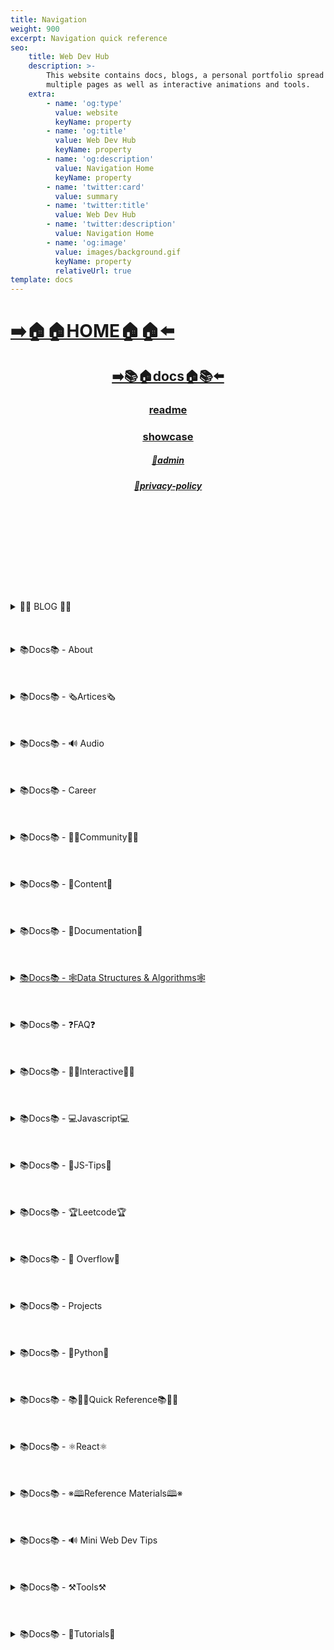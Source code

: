 ```yaml
---
title: Navigation
weight: 900
excerpt: Navigation quick reference
seo:
    title: Web Dev Hub
    description: >-
        This website contains docs, blogs, a personal portfolio spread out across
        multiple pages as well as interactive animations and tools.
    extra:
        - name: 'og:type'
          value: website
          keyName: property
        - name: 'og:title'
          value: Web Dev Hub
          keyName: property
        - name: 'og:description'
          value: Navigation Home
          keyName: property
        - name: 'twitter:card'
          value: summary
        - name: 'twitter:title'
          value: Web Dev Hub
        - name: 'twitter:description'
          value: Navigation Home
        - name: 'og:image'
          value: images/background.gif
          keyName: property
          relativeUrl: true
template: docs
---
```


# [**➡️🏠🏠HOME🏠🏠⬅️**](https://enthusiastic-spinach-93724.stackbit.app/)

<center>

## [**<ins>➡️📚🏠docs🏠📚⬅️</ins>**](https://enthusiastic-spinach-93724.stackbit.app/docs)

### [**readme</ins>**](https://enthusiastic-spinach-93724.stackbit.app/readme)

### [**<ins>showcase</ins>**](https://enthusiastic-spinach-93724.stackbit.app/showcase)

##### [**<ins>🔏admin</ins>**](https://enthusiastic-spinach-93724.stackbit.app/admin)

##### [**<ins>🔏privacy-policy</ins>**](https://enthusiastic-spinach-93724.stackbit.app/privacy-policy)

</center>

<br>
<br>
<br><br>
<br>
<br><br>
<br>
<br>

<details>

<summary> 📰📰 BLOG 📰📰 </h6></summary>

##### [**<ins>Blog Article List</ins>**](https://enthusiastic-spinach-93724.stackbit.app/blog)

-   [📰blog📰](https://enthusiastic-spinach-93724.stackbit.app/blog/web-scraping)
    -   [📰300-react-questions](https://enthusiastic-spinach-93724.stackbit.app/blog/300-react-questions)
-   [📰adding-css-to-your-html](https://enthusiastic-spinach-93724.stackbit.app/blog/adding-css-to-your-html)
-   [📰awesome-graphql](https://enthusiastic-spinach-93724.stackbit.app/blog/awesome-graphql)
-   [📰big-o-complexity](https://enthusiastic-spinach-93724.stackbit.app/blog/big-o-complexity)
-   [📰blog-archive](https://enthusiastic-spinach-93724.stackbit.app/blog/blog-archive)
-   [📰data-structures](https://enthusiastic-spinach-93724.stackbit.app/blog/data-structures)
-   [📰data-structures-algorithms-resources](https://enthusiastic-spinach-93724.stackbit.app/blog/data-structures-algorithms-resources)
-   [📰expressjs-apis](https://enthusiastic-spinach-93724.stackbit.app/blog/expressjs-apis)
-   [📰flow-control-in-python](https://enthusiastic-spinach-93724.stackbit.app/blog/flow-control-in-python)
-   [📰functions-in-python](https://enthusiastic-spinach-93724.stackbit.app/blog/functions-in-python)
-   [📰git-gateway](https://enthusiastic-spinach-93724.stackbit.app/blog/git-gateway)
-   [📰hoisting](https://enthusiastic-spinach-93724.stackbit.app/blog/hoisting)
-   [📰interview-questions-js](https://enthusiastic-spinach-93724.stackbit.app/blog/interview-questions-js)
-   [📰interview-questions-js-p2](https://enthusiastic-spinach-93724.stackbit.app/blog/interview-questions-js-p2)
-   [📰interview-questions-js-p3](https://enthusiastic-spinach-93724.stackbit.app/blog/interview-questions-js-p3)
-   [📰netlify-cms](https://enthusiastic-spinach-93724.stackbit.app/blog/netlify-cms)
-   [📰platform-docs](https://enthusiastic-spinach-93724.stackbit.app/blog/platform-docs)
-   [📰psql-cheat-sheet](https://enthusiastic-spinach-93724.stackbit.app/blog/psql-cheat-sheet)
-   [📰python-for-js-dev](https://enthusiastic-spinach-93724.stackbit.app/blog/python-for-js-dev)
-   [📰python-resources](https://enthusiastic-spinach-93724.stackbit.app/blog/python-resources)
-   [📰vs-code-extensions](https://enthusiastic-spinach-93724.stackbit.app/blog/vs-code-extensions)
-   [📰web-dev-trends](https://enthusiastic-spinach-93724.stackbit.app/blog/web-dev-trends)
-   [📰web-scraping](https://enthusiastic-spinach-93724.stackbit.app/blog/web-scraping)

</details>

<br>
<br>
<br>

<details>

<summary>📚Docs📚 - About</summary>

-   [📚docs📚/about](https://enthusiastic-spinach-93724.stackbit.app/docs/about)
    -   [📚docs📚/about/README](https://enthusiastic-spinach-93724.stackbit.app/docs/about/README)
    -   [📚docs📚/about/eng-portfolio](https://enthusiastic-spinach-93724.stackbit.app/docs/about/eng-portfolio)
    -   [📚docs📚/about/intrests](https://enthusiastic-spinach-93724.stackbit.app/docs/about/intrests)
    -   [📚docs📚/about/job-search](https://enthusiastic-spinach-93724.stackbit.app/docs/about/job-search)
    -   [📚docs📚/about/resume](https://enthusiastic-spinach-93724.stackbit.app/docs/about/resume)

</details>

<br>
<br>
<br>

<details>

<summary>📚Docs📚 - 🗞️Artices🗞️</summary>

-   [📚docs📚/🗞️articles🗞️](https://enthusiastic-spinach-93724.stackbit.app/docs/articles)
    -   [📚docs📚/🗞️articles🗞️basic-web-dev](https://enthusiastic-spinach-93724.stackbit.app/docs/articles/basic-web-dev)
    -   [📚docs📚/🗞️articles🗞️buffers](https://enthusiastic-spinach-93724.stackbit.app/docs/articles/buffers)
    -   [📚docs📚/🗞️articles🗞️common-modules](https://enthusiastic-spinach-93724.stackbit.app/docs/articles/common-modules)
    -   [📚docs📚/🗞️articles🗞️dev-dep](https://enthusiastic-spinach-93724.stackbit.app/docs/articles/dev-dep)
    -   [📚docs📚/🗞️articles🗞️event-loop](https://enthusiastic-spinach-93724.stackbit.app/docs/articles/event-loop)
    -   [📚docs📚/🗞️articles🗞️fs-module](https://enthusiastic-spinach-93724.stackbit.app/docs/articles/fs-module)
    -   [📚docs📚/🗞️articles🗞️how-search-engines-work](https://enthusiastic-spinach-93724.stackbit.app/docs/articles/how-search-engines-work)
    -   [📚docs📚/🗞️articles🗞️how-the-web-works](https://enthusiastic-spinach-93724.stackbit.app/docs/articles/how-the-web-works)
    -   [📚docs📚/🗞️articles🗞️intro](https://enthusiastic-spinach-93724.stackbit.app/docs/articles/intro)
    -   [📚docs📚/🗞️articles🗞️jamstack](https://enthusiastic-spinach-93724.stackbit.app/docs/articles/jamstack)
    -   [📚docs📚/🗞️articles🗞️nextjs](https://enthusiastic-spinach-93724.stackbit.app/docs/articles/nextjs)
    -   [📚docs📚/🗞️articles🗞️node-api-express](https://enthusiastic-spinach-93724.stackbit.app/docs/articles/node-api-express)
    -   [📚docs📚/🗞️articles🗞️nodejs](https://enthusiastic-spinach-93724.stackbit.app/docs/articles/nodejs)
    -   [📚docs📚/🗞️articles🗞️npm](https://enthusiastic-spinach-93724.stackbit.app/docs/articles/npm)
    -   [📚docs📚/🗞️articles🗞️os-module](https://enthusiastic-spinach-93724.stackbit.app/docs/articles/os-module)
    -   [📚docs📚/🗞️articles🗞️reading-files](https://enthusiastic-spinach-93724.stackbit.app/docs/articles/reading-files)
    -   [📚docs📚/🗞️articles🗞️semantic](https://enthusiastic-spinach-93724.stackbit.app/docs/articles/semantic)
    -   [📚docs📚/🗞️articles🗞️semantic-html](https://enthusiastic-spinach-93724.stackbit.app/docs/articles/semantic-html)
    -   [📚docs📚/🗞️articles🗞️url](https://enthusiastic-spinach-93724.stackbit.app/docs/articles/url)
    -   [📚docs📚/🗞️articles🗞️web-standards-checklist](https://enthusiastic-spinach-93724.stackbit.app/docs/articles/web-standards-checklist)
    -   [📚docs📚/🗞️articles🗞️webdev-tools](https://enthusiastic-spinach-93724.stackbit.app/docs/articles/webdev-tools)
    -   [📚docs📚/🗞️articles🗞️writing-files](https://enthusiastic-spinach-93724.stackbit.app/docs/articles/writing-files)

</details>

<br>
<br>
<br>

<details>

<summary>📚Docs📚 - 🔊 Audio</summary>

-   [📚Docs - Audio🔊](https://enthusiastic-spinach-93724.stackbit.app/docs/audio)
    -   [📚docs📚/audio/dfft](https://enthusiastic-spinach-93724.stackbit.app/docs/audio/dfft)
    -   [📚docs📚/audio/discrete-fft](https://enthusiastic-spinach-93724.stackbit.app/docs/audio/discrete-fft)
    -   [📚docs📚/audio/dtw-python-explained](https://enthusiastic-spinach-93724.stackbit.app/docs/audio/dtw-python-explained)
    -   [📚docs📚/audio/dynamic-time-warping](https://enthusiastic-spinach-93724.stackbit.app/docs/audio/dynamic-time-warping)
    -   [📚docs📚/audio/web-audio-api](https://enthusiastic-spinach-93724.stackbit.app/docs/audio/web-audio-api)

</details>

<br>
<br>
<br>

<details>

<summary>📚Docs📚 -  Career </summary>

-   [📚docs📚/career](https://enthusiastic-spinach-93724.stackbit.app/docs/career)
    -   [📚docs📚/career/dev-interview](https://enthusiastic-spinach-93724.stackbit.app/docs/career/dev-interview)
    -   [📚docs📚/career/dos-and-donts](https://enthusiastic-spinach-93724.stackbit.app/docs/career/dos-and-donts)
    -   [📚docs📚/career/job-boards](https://enthusiastic-spinach-93724.stackbit.app/docs/career/job-boards)
    -   [📚docs📚/career/web-interview](https://enthusiastic-spinach-93724.stackbit.app/docs/career/web-interview)
    -   [📚docs📚/career/web-interview2](https://enthusiastic-spinach-93724.stackbit.app/docs/career/web-interview2)
    -   [📚docs📚/career/web-interview3](https://enthusiastic-spinach-93724.stackbit.app/docs/career/web-interview3)
    -   [📚docs📚/career/web-interview4](https://enthusiastic-spinach-93724.stackbit.app/docs/career/web-interview4)
    -   [📚docs📚/interview/job-search-nav](https://enthusiastic-spinach-93724.stackbit.app/docs/interview/job-search-nav)
    -   [📚docs📚/interview/previous-concepts](https://enthusiastic-spinach-93724.stackbit.app/docs/interview/previous-concepts)
    -   [📚docs📚/interview/review-concepts](https://enthusiastic-spinach-93724.stackbit.app/docs/interview/review-concepts)

</details>

<br>
<br>
<br>

<details>

<summary>📚Docs📚 -  👫👫Community👫👫 </summary>

-   [📚docs📚/👫👫community👫👫](https://enthusiastic-spinach-93724.stackbit.app/docs/community)
    -   [📚docs📚/community/an-open-letter-2-future-developers](https://enthusiastic-spinach-93724.stackbit.app/docs/community/an-open-letter-2-future-developers)
    -   [📚docs📚/community/bookmarks](https://enthusiastic-spinach-93724.stackbit.app/docs/community/bookmarks)
    -   [📚docs📚/community/video-chat](https://enthusiastic-spinach-93724.stackbit.app/docs/community/video-chat)

</details>

<br>
<br>
<br>

<details>

<summary>📚Docs📚 - 💼Content💼</summary>

-   [📚docs📚/💼content💼](https://enthusiastic-spinach-93724.stackbit.app/docs/content/)
    -   [📚docs📚/💼content💼/archive](https://enthusiastic-spinach-93724.stackbit.app/docs/content/archive)
    -   [📚docs📚/💼content💼/gatsby-Queries-Mutations](https://enthusiastic-spinach-93724.stackbit.app/docs/content/gatsby-Queries-Mutations)
    -   [📚docs📚/💼content💼/gists](https://enthusiastic-spinach-93724.stackbit.app/docs/content/gists)
    -   [📚docs📚/💼content💼/history-api](https://enthusiastic-spinach-93724.stackbit.app/docs/content/history-api)
    -   [📚docs📚/💼content💼/main-projects](https://enthusiastic-spinach-93724.stackbit.app/docs/content/main-projects)
    -   [📚docs📚/💼content💼/trouble-shooting](https://enthusiastic-spinach-93724.stackbit.app/docs/content/trouble-shooting)

</details>

<br>
<br>
<br>

<details>

<summary>📚Docs📚 - 📓Documentation📓</summary>

-   [📚docs📚/docs](https://enthusiastic-spinach-93724.stackbit.app/docs/docs)
    -   [📚docs📚/docs/appendix](https://enthusiastic-spinach-93724.stackbit.app/docs/docs/appendix)
    -   [📚docs📚/docs/art-of-command-line](https://enthusiastic-spinach-93724.stackbit.app/docs/docs/art-of-command-line)
    -   [📚docs📚/docs/bash](https://enthusiastic-spinach-93724.stackbit.app/docs/docs/bash)
    -   [📚docs📚/docs/css](https://enthusiastic-spinach-93724.stackbit.app/docs/docs/css)
    -   [📚docs📚/docs/data-structures-docs](https://enthusiastic-spinach-93724.stackbit.app/docs/docs/data-structures-docs)
    -   [📚docs📚/docs/es-6-features](https://enthusiastic-spinach-93724.stackbit.app/docs/docs/es-6-features)
    -   [📚docs📚/docs/git-reference](https://enthusiastic-spinach-93724.stackbit.app/docs/docs/git-reference)
    -   [📚docs📚/docs/git-repos](https://enthusiastic-spinach-93724.stackbit.app/docs/docs/git-repos)
    -   [📚docs📚/docs/glossary](https://enthusiastic-spinach-93724.stackbit.app/docs/docs/glossary)
    -   [📚docs📚/docs/html-tags](https://enthusiastic-spinach-93724.stackbit.app/docs/docs/html-tags)
    -   [📚docs📚/docs/markdown](https://enthusiastic-spinach-93724.stackbit.app/docs/docs/markdown)
    -   [📚docs📚/docs/no-whiteboarding](https://enthusiastic-spinach-93724.stackbit.app/docs/docs/no-whiteboarding)
    -   [📚docs📚/docs/node-docs-complete](https://enthusiastic-spinach-93724.stackbit.app/docs/docs/node-docs-complete)
    -   [📚docs📚/docs/regex-in-js](https://enthusiastic-spinach-93724.stackbit.app/docs/docs/regex-in-js)
    -   [📚docs📚/docs/sitemap](https://enthusiastic-spinach-93724.stackbit.app/docs/docs/sitemap)
    -   [📚docs📚/docs/snippets](https://enthusiastic-spinach-93724.stackbit.app/docs/docs/snippets)

</details>

<br>
<br>
<br>

<details>

<summary>
 <ins>📚Docs📚 - 🕸Data Structures & Algorithms🕸</summary>

-   [📚docs📚/🕸ds-algo🕸](https://enthusiastic-spinach-93724.stackbit.app/docs/ds-algo)
    -   [📚docs📚/🕸ds-algo🕸/big-o](https://enthusiastic-spinach-93724.stackbit.app/docs/ds-algo/big-o)
    -   [📚docs📚/🕸ds-algo🕸/ds-algo-interview](https://enthusiastic-spinach-93724.stackbit.app/docs/ds-algo/ds-algo-interview)
    -   [📚docs📚/🕸ds-algo🕸/ds-overview](https://enthusiastic-spinach-93724.stackbit.app/docs/ds-algo/ds-overview)

</details>

<br>
<br>
<br>

<details>

<summary>📚Docs📚 - ❓FAQ❓</summary>

-   [📚docs📚/faq](https://enthusiastic-spinach-93724.stackbit.app/docs/faq)
    -   [📚docs📚/❓faq❓/contact](https://enthusiastic-spinach-93724.stackbit.app/docs/faq/contact)
    -   [📚docs📚/❓faq❓/plug-ins](https://enthusiastic-spinach-93724.stackbit.app/docs/faq/plug-ins)

</details>

<br>
<br>
<br>

<details>

<summary>📚Docs📚 - 🧑‍🔬Interactive🧑‍🔬 </summary>

-   [📚docs📚/interact](https://enthusiastic-spinach-93724.stackbit.app/docs/interact)
    -   [📚docs📚/🧑‍🔬interact🧑‍🔬/callstack-visual](https://enthusiastic-spinach-93724.stackbit.app/docs/interact/callstack-visual)
    -   [📚docs📚/🧑‍🔬interact🧑‍🔬/clock](https://enthusiastic-spinach-93724.stackbit.app/docs/interact/clock)
    -   [📚docs📚/🧑‍🔬interact🧑‍🔬/jupyter-notebooks](https://enthusiastic-spinach-93724.stackbit.app/docs/interact/jupyter-notebooks)
    -   [📚docs📚/🧑‍🔬interact🧑‍🔬/other-sites](https://enthusiastic-spinach-93724.stackbit.app/docs/interact/other-sites)
    -   [📚docs📚/🧑‍🔬interact🧑‍🔬/video-chat](https://enthusiastic-spinach-93724.stackbit.app/docs/interact/video-chat)

</details>

<br>
<br>
<br>

<details>

<summary>📚Docs📚 - 💻Javascript💻</summary>

-   [📚docs📚/💻javascript💻](https://enthusiastic-spinach-93724.stackbit.app/docs/javascript)
    -   [📚docs📚/💻javascript💻/arrow-functions](https://enthusiastic-spinach-93724.stackbit.app/docs/javascript/arrow-functions)
    -   [📚docs📚/💻javascript💻/asyncjs](https://enthusiastic-spinach-93724.stackbit.app/docs/javascript/asyncjs)
    -   [📚docs📚/💻javascript💻/await-keyword](https://enthusiastic-spinach-93724.stackbit.app/docs/javascript/await-keyword)
    -   [📚docs📚/💻javascript💻/bigo](https://enthusiastic-spinach-93724.stackbit.app/docs/javascript/bigo)
    -   [📚docs📚/💻javascript💻/clean-code](https://enthusiastic-spinach-93724.stackbit.app/docs/javascript/clean-code)
    -   [📚docs📚/💻javascript💻/constructor-functions](https://enthusiastic-spinach-93724.stackbit.app/docs/javascript/constructor-functions)
    -   [📚docs📚/💻javascript💻/cs-basics-in-js](https://enthusiastic-spinach-93724.stackbit.app/docs/javascript/cs-basics-in-js)
    -   [📚docs📚/💻javascript💻/for-loops](https://enthusiastic-spinach-93724.stackbit.app/docs/javascript/for-loops)
    -   [📚docs📚/💻javascript💻/part2-pojo](https://enthusiastic-spinach-93724.stackbit.app/docs/javascript/part2-pojo)
    -   [📚docs📚/💻javascript💻/promises](https://enthusiastic-spinach-93724.stackbit.app/docs/javascript/promises)
    -   [📚docs📚/💻javascript💻/review](https://enthusiastic-spinach-93724.stackbit.app/docs/javascript/review)
    -   [📚docs📚/💻javascript💻/this-is-about-this](https://enthusiastic-spinach-93724.stackbit.app/docs/javascript/this-is-about-this)

</details>

<br>
<br>
<br>

<details>

<summary>📚Docs📚 -  💸JS-Tips💸</summary>

-   [📚docs📚/💸js-tips💸](https://enthusiastic-spinach-93724.stackbit.app/docs/js-tips)
    -   [📚docs📚/💸js-tips💸/abs](https://enthusiastic-spinach-93724.stackbit.app/docs/js-tips/abs)
    -   [📚docs📚/💸js-tips💸/acos](https://enthusiastic-spinach-93724.stackbit.app/docs/js-tips/acos)
    -   [📚docs📚/💸js-tips💸/acosh](https://enthusiastic-spinach-93724.stackbit.app/docs/js-tips/acosh)
    -   [📚docs📚/💸js-tips💸/addition](https://enthusiastic-spinach-93724.stackbit.app/docs/js-tips/addition)
    -   [📚docs📚/💸js-tips💸/all](https://enthusiastic-spinach-93724.stackbit.app/docs/js-tips/all)
    -   [📚docs📚/💸js-tips💸/allsettled](https://enthusiastic-spinach-93724.stackbit.app/docs/js-tips/allsettled)
    -   [📚docs📚/💸js-tips💸/any](https://enthusiastic-spinach-93724.stackbit.app/docs/js-tips/any)
    -   [📚docs📚/💸js-tips💸/array](https://enthusiastic-spinach-93724.stackbit.app/docs/js-tips/array)
    -   [📚docs📚/💸js-tips💸/array-methods](https://enthusiastic-spinach-93724.stackbit.app/docs/js-tips/array-methods)
    -   [📚docs📚/💸js-tips💸/arrow_functions](https://enthusiastic-spinach-93724.stackbit.app/docs/js-tips/arrow_functions)
    -   [📚docs📚/💸js-tips💸/async_function](https://enthusiastic-spinach-93724.stackbit.app/docs/js-tips/async_function)
    -   [📚docs📚/💸js-tips💸/bad_radix](https://enthusiastic-spinach-93724.stackbit.app/docs/js-tips/bad_radix)
    -   [📚docs📚/💸js-tips💸/bind](https://enthusiastic-spinach-93724.stackbit.app/docs/js-tips/bind)
    -   [📚docs📚/💸js-tips💸/classes](https://enthusiastic-spinach-93724.stackbit.app/docs/js-tips/classes)
    -   [📚docs📚/💸js-tips💸/concat](https://enthusiastic-spinach-93724.stackbit.app/docs/js-tips/concat)
    -   [📚docs📚/💸js-tips💸/conditional_operator](https://enthusiastic-spinach-93724.stackbit.app/docs/js-tips/conditional_operator)
    -   [📚docs📚/💸js-tips💸/const](https://enthusiastic-spinach-93724.stackbit.app/docs/js-tips/const)
    -   [📚docs📚/💸js-tips💸/create](https://enthusiastic-spinach-93724.stackbit.app/docs/js-tips/create)
    -   [📚docs📚/💸js-tips💸/date](https://enthusiastic-spinach-93724.stackbit.app/docs/js-tips/date)
    -   [📚docs📚/💸js-tips💸/eval](https://enthusiastic-spinach-93724.stackbit.app/docs/js-tips/eval)
    -   [📚docs📚/💸js-tips💸/every](https://enthusiastic-spinach-93724.stackbit.app/docs/js-tips/every)
    -   [📚docs📚/💸js-tips💸/filter](https://enthusiastic-spinach-93724.stackbit.app/docs/js-tips/filter)
    -   [📚docs📚/💸js-tips💸/for...of](https://enthusiastic-spinach-93724.stackbit.app/docs/js-tips/for...of)
    -   [📚docs📚/💸js-tips💸/foreach](https://enthusiastic-spinach-93724.stackbit.app/docs/js-tips/foreach)
    -   [📚docs📚/💸js-tips💸/functions](https://enthusiastic-spinach-93724.stackbit.app/docs/js-tips/functions)
    -   [📚docs📚/💸js-tips💸/import](https://enthusiastic-spinach-93724.stackbit.app/docs/js-tips/import)
    -   [📚docs📚/💸js-tips💸/insert-into-array](https://enthusiastic-spinach-93724.stackbit.app/docs/js-tips/insert-into-array)
    -   [📚docs📚/💸js-tips💸/map](https://enthusiastic-spinach-93724.stackbit.app/docs/js-tips/map)
    -   [📚docs📚/💸js-tips💸/object](https://enthusiastic-spinach-93724.stackbit.app/docs/js-tips/object)
    -   [📚docs📚/💸js-tips💸/reduce](https://enthusiastic-spinach-93724.stackbit.app/docs/js-tips/reduce)
    -   [📚docs📚/💸js-tips💸/regexp](https://enthusiastic-spinach-93724.stackbit.app/docs/js-tips/regexp)
    -   [📚docs📚/💸js-tips💸/sort](https://enthusiastic-spinach-93724.stackbit.app/docs/js-tips/sort)
    -   [📚docs📚/💸js-tips💸/sorting-strings](https://enthusiastic-spinach-93724.stackbit.app/docs/js-tips/sorting-strings)
    -   [📚docs📚/💸js-tips💸/string](https://enthusiastic-spinach-93724.stackbit.app/docs/js-tips/string)
    -   [📚docs📚/💸js-tips💸/this](https://enthusiastic-spinach-93724.stackbit.app/docs/js-tips/this)
    -   [📚docs📚/💸js-tips💸/var](https://enthusiastic-spinach-93724.stackbit.app/docs/js-tips/var)

</details>

<br>
<br>
<br>

<details>

<summary>📚Docs📚 - 🏆Leetcode🏆 </summary>

-   [📚docs📚/🏆leetcode🏆](https://enthusiastic-spinach-93724.stackbit.app/docs/leetcode)
    -   [📚docs📚/🏆leetcode🏆/ContaineWitMosWater](https://enthusiastic-spinach-93724.stackbit.app/docs/leetcode/ContaineWitMosWater)
    -   [📚docs📚/🏆leetcode🏆/DividTwIntegers](https://enthusiastic-spinach-93724.stackbit.app/docs/leetcode/DividTwIntegers)
    -   [📚docs📚/🏆leetcode🏆/GeneratParentheses](https://enthusiastic-spinach-93724.stackbit.app/docs/leetcode/GeneratParentheses)
    -   [📚docs📚/🏆leetcode🏆/LetteCombinationoPhonNumber](https://enthusiastic-spinach-93724.stackbit.app/docs/leetcode/LetteCombinationoPhonNumber)
    -   [📚docs📚/🏆leetcode🏆/LongesCommoPrefix](https://enthusiastic-spinach-93724.stackbit.app/docs/leetcode/LongesCommoPrefix)
    -   [📚docs📚/🏆leetcode🏆/MediaoTwSorteArrays](https://enthusiastic-spinach-93724.stackbit.app/docs/leetcode/MediaoTwSorteArrays)
    -   [📚docs📚/🏆leetcode🏆/NexPermutation](https://enthusiastic-spinach-93724.stackbit.app/docs/leetcode/NexPermutation)
    -   [📚docs📚/🏆leetcode🏆/PalindromNumber](https://enthusiastic-spinach-93724.stackbit.app/docs/leetcode/PalindromNumber)
    -   [📚docs📚/🏆leetcode🏆/RegulaExpressioMatching](https://enthusiastic-spinach-93724.stackbit.app/docs/leetcode/RegulaExpressioMatching)
    -   [📚docs📚/🏆leetcode🏆/RemovDuplicatefroSorteArray](https://enthusiastic-spinach-93724.stackbit.app/docs/leetcode/RemovDuplicatefroSorteArray)
    -   [📚docs📚/🏆leetcode🏆/RemovNtNodFroEnoList](https://enthusiastic-spinach-93724.stackbit.app/docs/leetcode/RemovNtNodFroEnoList)
    -   [📚docs📚/🏆leetcode🏆/RomatInteger](https://enthusiastic-spinach-93724.stackbit.app/docs/leetcode/RomatInteger)
    -   [📚docs📚/🏆leetcode🏆/SearciRotateSorteArray](https://enthusiastic-spinach-93724.stackbit.app/docs/leetcode/SearciRotateSorteArray)
    -   [📚docs📚/🏆leetcode🏆/StrintIntege(atoi)](<https://enthusiastic-spinach-93724.stackbit.app/docs/leetcode/StrintIntege(atoi)>)
    -   [📚docs📚/🏆leetcode🏆/ValiParentheses](https://enthusiastic-spinach-93724.stackbit.app/docs/leetcode/ValiParentheses)
    -   [📚docs📚/🏆leetcode🏆/ZigZaConversion](https://enthusiastic-spinach-93724.stackbit.app/docs/leetcode/ZigZaConversion)

</details>

<br>
<br>
<br>

<details>

<summary>📚Docs📚 -  🌊 Overflow🌊     </summary>

-   [📚docs📚/🌊overflow🌊](https://enthusiastic-spinach-93724.stackbit.app/docs/overflow)
    -   [📚docs📚/🌊overflow🌊/html-spec](https://enthusiastic-spinach-93724.stackbit.app/docs/overflow/html-spec)
    -   [📚docs📚/🌊overflow🌊/http](https://enthusiastic-spinach-93724.stackbit.app/docs/overflow/http)
    -   [📚docs📚/🌊overflow🌊/install](https://enthusiastic-spinach-93724.stackbit.app/docs/overflow/install)
    -   [📚docs📚/🌊overflow🌊/modules](https://enthusiastic-spinach-93724.stackbit.app/docs/overflow/modules)
    -   [📚docs📚/🌊overflow🌊/node-cli-args](https://enthusiastic-spinach-93724.stackbit.app/docs/overflow/node-cli-args)
    -   [📚docs📚/🌊overflow🌊/node-js-language](https://enthusiastic-spinach-93724.stackbit.app/docs/overflow/node-js-language)
    -   [📚docs📚/🌊overflow🌊/node-package-manager](https://enthusiastic-spinach-93724.stackbit.app/docs/overflow/node-package-manager)
    -   [📚docs📚/🌊overflow🌊/node-repl](https://enthusiastic-spinach-93724.stackbit.app/docs/overflow/node-repl)
    -   [📚docs📚/🌊overflow🌊/node-run-cli](https://enthusiastic-spinach-93724.stackbit.app/docs/overflow/node-run-cli)
    -   [📚docs📚/🌊overflow🌊/nodevsbrowser](https://enthusiastic-spinach-93724.stackbit.app/docs/overflow/nodevsbrowser)
    -   [📚docs📚/🌊overflow🌊/understanding-firebase](https://enthusiastic-spinach-93724.stackbit.app/docs/overflow/understanding-firebase)
    -   [📚docs📚/🌊overflow🌊/v8](https://enthusiastic-spinach-93724.stackbit.app/docs/overflow/v8)

</details>

<br>
<br>
<br>

<details>

<summary>📚Docs📚 - Projects  </summary>

-   [📚docs📚/projects](https://enthusiastic-spinach-93724.stackbit.app/docs/projects)
    -   [📚docs📚/projects/embeded-websites](https://enthusiastic-spinach-93724.stackbit.app/docs/projects/embeded-websites)
    -   [📚docs📚/projects/list-of-projects](https://enthusiastic-spinach-93724.stackbit.app/docs/projects/list-of-projects)
    -   [📚docs📚/projects/mini-projects](https://enthusiastic-spinach-93724.stackbit.app/docs/projects/mini-projects)
    -   [📚docs📚/projects/mini-projects2](https://enthusiastic-spinach-93724.stackbit.app/docs/projects/mini-projects2)
    -   [📚docs📚/projects/my-websites](https://enthusiastic-spinach-93724.stackbit.app/docs/projects/my-websites)

</details>

<br>
<br>
<br>

<details>

<summary>📚Docs📚 - 🐍Python🐍  </summary>

-   [📚docs📚/🐍python🐍](https://enthusiastic-spinach-93724.stackbit.app/docs/python)
    -   [📚docs📚/🐍python🐍/at-length](https://enthusiastic-spinach-93724.stackbit.app/docs/python/at-length)
    -   [📚docs📚/🐍python🐍/cheat-sheet](https://enthusiastic-spinach-93724.stackbit.app/docs/python/cheat-sheet)
    -   [📚docs📚/🐍python🐍/comprehensive-guide](https://enthusiastic-spinach-93724.stackbit.app/docs/python/comprehensive-guide)
    -   [📚docs📚/🐍python🐍/examples](https://enthusiastic-spinach-93724.stackbit.app/docs/python/examples)
    -   [📚docs📚/🐍python🐍/flow-control](https://enthusiastic-spinach-93724.stackbit.app/docs/python/flow-control)
    -   [📚docs📚/🐍python🐍/functions](https://enthusiastic-spinach-93724.stackbit.app/docs/python/functions)
    -   [📚docs📚/🐍python🐍/google-sheets-api](https://enthusiastic-spinach-93724.stackbit.app/docs/python/google-sheets-api)
    -   [📚docs📚/🐍python🐍/python-ds](https://enthusiastic-spinach-93724.stackbit.app/docs/python/python-ds)
    -   [📚docs📚/🐍python🐍/intro-for-js-devs](https://enthusiastic-spinach-93724.stackbit.app/docs/python/intro-for-js-devs)
    -   [📚docs📚/🐍python🐍/python-quiz](https://enthusiastic-spinach-93724.stackbit.app/docs/python/python-quiz)
    -   [📚docs📚/🐍python🐍/snippets](https://enthusiastic-spinach-93724.stackbit.app/docs/python/snippets)

</details>

<br>
<br>
<br>

<details>

<summary>📚Docs📚 - 📚🏃‍♂️Quick Reference📚🏃‍♂️   </summary>

-   [📚docs📚/quick-ref](https://enthusiastic-spinach-93724.stackbit.app/docs/quick-ref)
    -   [📚docs📚/🏃‍♂️📚quick-ref📚🏃‍♂️/Emmet](https://enthusiastic-spinach-93724.stackbit.app/docs/quick-ref/Emmet)
    -   [📚docs📚/🏃‍♂️📚quick-ref📚🏃‍♂️/all-emojis](https://enthusiastic-spinach-93724.stackbit.app/docs/quick-ref/all-emojis)
    -   [📚docs📚/🏃‍♂️📚quick-ref📚🏃‍♂️/create-react-app](https://enthusiastic-spinach-93724.stackbit.app/docs/quick-ref/create-react-app)
    -   [📚docs📚/🏃‍♂️📚quick-ref📚🏃‍♂️/git-bash](https://enthusiastic-spinach-93724.stackbit.app/docs/quick-ref/git-bash)
    -   [📚docs📚/🏃‍♂️📚quick-ref📚🏃‍♂️/git-tricks](https://enthusiastic-spinach-93724.stackbit.app/docs/quick-ref/git-tricks)
    -   [📚docs📚/🏃‍♂️📚quick-ref📚🏃‍♂️/google-firebase](https://enthusiastic-spinach-93724.stackbit.app/docs/quick-ref/google-firebase)
    -   [📚docs📚/🏃‍♂️📚quick-ref📚🏃‍♂️/heroku-error-codes](https://enthusiastic-spinach-93724.stackbit.app/docs/quick-ref/heroku-error-codes)
    -   [📚docs📚/🏃‍♂️📚quick-ref📚🏃‍♂️/installation](https://enthusiastic-spinach-93724.stackbit.app/docs/quick-ref/installation)
    -   [📚docs📚/🏃‍♂️📚quick-ref📚🏃‍♂️/markdown-dropdowns](https://enthusiastic-spinach-93724.stackbit.app/docs/quick-ref/markdown-dropdowns)
    -   [📚docs📚/🏃‍♂️📚quick-ref📚🏃‍♂️/minifiction](https://enthusiastic-spinach-93724.stackbit.app/docs/quick-ref/minifiction)
    -   [📚docs📚/🏃‍♂️📚quick-ref📚🏃‍♂️/new-repo-instructions](https://enthusiastic-spinach-93724.stackbit.app/docs/quick-ref/new-repo-instructions)
    -   [📚docs📚/🏃‍♂️📚quick-ref📚🏃‍♂️/psql-setup](https://enthusiastic-spinach-93724.stackbit.app/docs/quick-ref/psql-setup)
    -   [📚docs📚/🏃‍♂️📚quick-ref📚🏃‍♂️/pull-request-rubric](https://enthusiastic-spinach-93724.stackbit.app/docs/quick-ref/pull-request-rubric)
    -   [📚docs📚/🏃‍♂️📚quick-ref📚🏃‍♂️/quick-links](https://enthusiastic-spinach-93724.stackbit.app/docs/quick-ref/quick-links)
    -   [📚docs📚/🏃‍♂️📚quick-ref📚🏃‍♂️/topRepos](https://enthusiastic-spinach-93724.stackbit.app/docs/quick-ref/topRepos)
    -   [📚docs📚/🏃‍♂️📚quick-ref📚🏃‍♂️/understanding-path](https://enthusiastic-spinach-93724.stackbit.app/docs/quick-ref/understanding-path)
    -   [📚docs📚/🏃‍♂️📚quick-ref📚🏃‍♂️/vscode-themes](https://enthusiastic-spinach-93724.stackbit.app/docs/quick-ref/vscode-themes)
    -   [📚docs📚/⚛️react⚛️/accessibility](https://enthusiastic-spinach-93724.stackbit.app/docs/react/accessibility)

</details>

<br>
<br>
<br>

<details>

<summary>📚Docs📚 - ⚛️React⚛️ </summary>

-   [📚docs📚/⚛️react⚛️](https://enthusiastic-spinach-93724.stackbit.app/docs/react)
    -   [📚docs📚/⚛️react⚛️/ajax-n-apis](https://enthusiastic-spinach-93724.stackbit.app/docs/react/ajax-n-apis)
    -   [📚docs📚/⚛️react⚛️/cheatsheet](https://enthusiastic-spinach-93724.stackbit.app/docs/react/cheatsheet)
    -   [📚docs📚/⚛️react⚛️/createReactApp](https://enthusiastic-spinach-93724.stackbit.app/docs/react/createReactApp)
    -   [📚docs📚/⚛️react⚛️/demo](https://enthusiastic-spinach-93724.stackbit.app/docs/react/demo)
    -   [📚docs📚/⚛️react⚛️/dont-use-index-as-keys](https://enthusiastic-spinach-93724.stackbit.app/docs/react/dont-use-index-as-keys)
    -   [📚docs📚/⚛️react⚛️/jsx](https://enthusiastic-spinach-93724.stackbit.app/docs/react/jsx)
    -   [📚docs📚/⚛️react⚛️/quiz](https://enthusiastic-spinach-93724.stackbit.app/docs/react/quiz)
    -   [📚docs📚/⚛️react⚛️/react-docs](https://enthusiastic-spinach-93724.stackbit.app/docs/react/react-docs)
    -   [📚docs📚/⚛️react⚛️/react-in-depth](https://enthusiastic-spinach-93724.stackbit.app/docs/react/react-in-depth)
    -   [📚docs📚/⚛️react⚛️/react-patterns-by-usecase](https://enthusiastic-spinach-93724.stackbit.app/docs/react/react-patterns-by-usecase)
    -   [📚docs📚/⚛️react⚛️/react2](https://enthusiastic-spinach-93724.stackbit.app/docs/react/react2)
    -   [📚docs📚/⚛️react⚛️/render-elements](https://enthusiastic-spinach-93724.stackbit.app/docs/react/render-elements)

</details>

<br>
<br>
<br>

<details>

<summary>📚Docs📚 -  ※🕮Reference Materials🕮※</summary>

-   [📚docs📚/※reference※](https://enthusiastic-spinach-93724.stackbit.app/docs/reference)
    -   [📚docs📚/※🕮reference※🕮/awesome-lists](https://enthusiastic-spinach-93724.stackbit.app/docs/reference/awesome-lists)
    -   [📚docs📚/※🕮reference※🕮/awesome-nodejs](https://enthusiastic-spinach-93724.stackbit.app/docs/reference/awesome-nodejs)
    -   [📚docs📚/※🕮reference※🕮/awesome-static](https://enthusiastic-spinach-93724.stackbit.app/docs/reference/awesome-static)
    -   [📚docs📚/※🕮reference※🕮/bash-commands](https://enthusiastic-spinach-93724.stackbit.app/docs/reference/bash-commands)
    -   [📚docs📚/※🕮reference※🕮/bookmarks](https://enthusiastic-spinach-93724.stackbit.app/docs/reference/bookmarks)
    -   [📚docs📚/※🕮reference※🕮/embed-the-web](https://enthusiastic-spinach-93724.stackbit.app/docs/reference/embed-the-web)
    -   [📚docs📚/※🕮reference※🕮/github-resources](https://enthusiastic-spinach-93724.stackbit.app/docs/reference/github-resources)
    -   [📚docs📚/※🕮reference※🕮/github-search](https://enthusiastic-spinach-93724.stackbit.app/docs/reference/github-search)
    -   [📚docs📚/※🕮reference※🕮/google-cloud](https://enthusiastic-spinach-93724.stackbit.app/docs/reference/google-cloud)
    -   [📚docs📚/※🕮reference※🕮/how-2-reinstall-npm](https://enthusiastic-spinach-93724.stackbit.app/docs/reference/how-2-reinstall-npm)
    -   [📚docs📚/※🕮reference※🕮/how-to-kill-a-process](https://enthusiastic-spinach-93724.stackbit.app/docs/reference/how-to-kill-a-process)
    -   [📚docs📚/※🕮reference※🕮/installing-node](https://enthusiastic-spinach-93724.stackbit.app/docs/reference/installing-node)
    -   [📚docs📚/※🕮reference※🕮/intro-to-nodejs](https://enthusiastic-spinach-93724.stackbit.app/docs/reference/intro-to-nodejs)
    -   [📚docs📚/※🕮reference※🕮/markdown-styleguide](https://enthusiastic-spinach-93724.stackbit.app/docs/reference/markdown-styleguide)
    -   [📚docs📚/※🕮reference※🕮/notes-template](https://enthusiastic-spinach-93724.stackbit.app/docs/reference/notes-template)
    -   [📚docs📚/※🕮reference※🕮/psql](https://enthusiastic-spinach-93724.stackbit.app/docs/reference/psql)
    -   [📚docs📚/※🕮reference※🕮/resources](https://enthusiastic-spinach-93724.stackbit.app/docs/reference/resources)
    -   [📚docs📚/※🕮reference※🕮/vscode](https://enthusiastic-spinach-93724.stackbit.app/docs/reference/vscode)
    -   [📚docs📚/※🕮reference※🕮/web-api's](https://enthusiastic-spinach-93724.stackbit.app/docs/reference/web-api's)

</details>

</details>

<br>
<br>
<br>

<details>

<summary>📚Docs📚 - 🔊 Mini Web Dev Tips </summary>

-   [📚docs📚/tips](https://enthusiastic-spinach-93724.stackbit.app/docs/tips)
    -   [📚docs📚/tips/regex-tips](https://enthusiastic-spinach-93724.stackbit.app/docs/tips/regex-tips)

</details>

<br>
<br>
<br>

<details>

<summary>📚Docs📚 - ⚒Tools⚒ </summary>

-   [📚docs📚/⚒Tools⚒/](https://enthusiastic-spinach-93724.stackbit.app/docs/tools)
    -   [📚docs📚/⚒Tools⚒/all](https://enthusiastic-spinach-93724.stackbit.app/docs/tools/all)
    -   [📚docs📚/⚒Tools⚒/all-stripped](https://enthusiastic-spinach-93724.stackbit.app/docs/tools/all-stripped)
    -   [📚docs📚/⚒Tools⚒/archive](https://enthusiastic-spinach-93724.stackbit.app/docs/tools/archive)
    -   [📚docs📚/⚒Tools⚒/dev-utilities](https://enthusiastic-spinach-93724.stackbit.app/docs/tools/dev-utilities)
    -   [📚docs📚/⚒Tools⚒/📚markdown-html](https://enthusiastic-spinach-93724.stackbit.app/docs/tools/markdown-html)

</details>

<br>
<br>
<br>

<details>

<summary>📚Docs📚 - 📑Tutorials📑</summary>

-   [📚docs📚/tutorials](https://enthusiastic-spinach-93724.stackbit.app/docs/tutorials)
    -   [📚docs📚/📑tutorials📑/enviorment-setup](https://enthusiastic-spinach-93724.stackbit.app/docs/tutorials/enviorment-setup)
    -   [📚docs📚/📑tutorials📑/get-file-extension](https://enthusiastic-spinach-93724.stackbit.app/docs/tutorials/get-file-extension)
    -   [📚docs📚/📑tutorials📑/get-file-name](https://enthusiastic-spinach-93724.stackbit.app/docs/tutorials/get-file-name)
